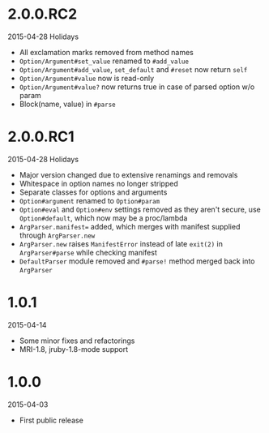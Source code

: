 # 2.0.0.RC2
2015-04-28 Holidays

* All exclamation marks removed from method names
* `Option/Argument#set_value` renamed to `#add_value`
* `Option/Argument#add_value`, `set_default` and `#reset` now return `self`
* `Option/Argument#value` now is read-only
* `Option/Argument#value?` now returns true in case of parsed option w/o param
* Block(name, value) in `#parse`

# 2.0.0.RC1
2015-04-28 Holidays

* Major version changed due to extensive renamings and removals
* Whitespace in option names no longer stripped
* Separate classes for options and arguments
* `Option#argument` renamed to `Option#param`
* `Option#eval` and `Option#env` settings removed as they aren't secure, use `Option#default`, which now may be a proc/lambda
* `ArgParser.manifest=` added, which merges with manifest supplied through `ArgParser.new`
* `ArgParser.new` raises `ManifestError` instead of late `exit(2)` in `ArgParser#parse` while checking manifest
* `DefaultParser` module removed and `#parse!` method merged back into `ArgParser`

# 1.0.1
2015-04-14

* Some minor fixes and refactorings
* MRI-1.8, jruby-1.8-mode support

# 1.0.0
2015-04-03

* First public release
